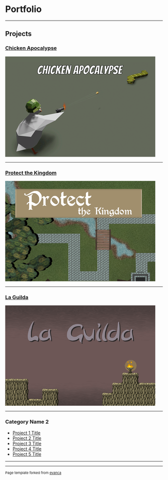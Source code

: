 # Portfolio

---

## Projects

### [Chicken Apocalypse](/chicken-apocalypse)
<img src="images/ChickenApocalypse_Logo.png?raw=true"/>

---
### [Protect the Kingdom](/protect-the-kingdom)
<img src="images/Protect-The_Kingdom.png?raw=true"/>

---
### [La Guilda](/la-guilda)
<img src="images/la-guilda.png?raw=true"/>

---

### Category Name 2

- [Project 1 Title](http://example.com/)
- [Project 2 Title](http://example.com/)
- [Project 3 Title](http://example.com/)
- [Project 4 Title](http://example.com/)
- [Project 5 Title](http://example.com/)

---




---
<p style="font-size:11px">Page template forked from <a href="https://github.com/evanca/quick-portfolio">evanca</a></p>
<!-- Remove above link if you don't want to attibute -->